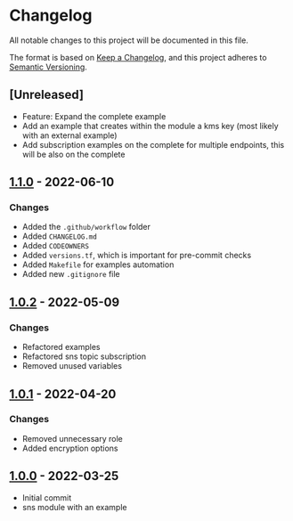 # Changelog
All notable changes to this project will be documented in this file.

The format is based on [Keep a Changelog](https://keepachangelog.com/en/1.0.0/),
and this project adheres to [Semantic Versioning](https://semver.org/spec/v2.0.0.html).

## [Unreleased]
- Feature: Expand the complete example
- Add an example that creates within the module a kms key (most likely with an external example)
- Add subscription examples on the complete for multiple endpoints, this will be also on the complete

## [1.1.0] - 2022-06-10
### Changes
- Added the `.github/workflow` folder
- Added `CHANGELOG.md`
- Added `CODEOWNERS`
- Added `versions.tf`, which is important for pre-commit checks
- Added `Makefile` for examples automation
- Added new `.gitignore` file

[1.1.0]: https://github.com/boldlink/terraform-aws-sns/releases/tag/1.1.0

## [1.0.2] - 2022-05-09
### Changes
- Refactored examples
- Refactored sns topic subscription
- Removed unused variables

[1.0.2]: https://github.com/boldlink/terraform-aws-sns/releases/tag/1.0.2

## [1.0.1] - 2022-04-20
### Changes
- Removed unnecessary role
- Added encryption options

[1.0.1]: https://github.com/boldlink/terraform-aws-sns/releases/tag/1.0.1

## [1.0.0] - 2022-03-25
- Initial commit
- sns module with an example

[1.0.0]: https://github.com/boldlink/terraform-aws-sns/releases/tag/1.0.0
